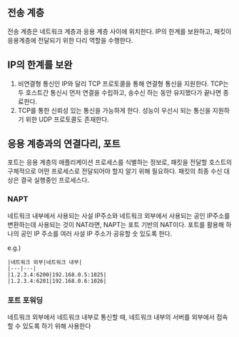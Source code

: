 ## 전송 계층

전송 계층은 네트워크 계층과 응용 계층 사이에 위치한다. IP의 한계를 보완하고, 패킷이 응용계층에 전달되기 위한 다리 역할을 수행한다.

## IP의 한계를 보완

1. 비연결형 통신인 IP와 달리 TCP 프로토콜을 통해 연결형 통신을 지원한다. TCP는 두 호스트간 통신시 먼저 연결을 수립하고, 송수신 하는 동안 유지했다가 끝나면 종료한다.
2. TCP를 통한 신뢰성 있는 통신을 가능하게 한다. 성능이 우선시 되는 통신을 지원하기 위한 UDP 프로토콜도 존재한다.

## 응용 계층과의 연결다리, 포트

포트는 응용 계층의 애플리케이션 프로세스를 식별하는 정보로, 패킷을 전달할 호스트의 구체적으로 어떤 프로세스로 전달되어야 할지 알기 위해 필요하다. 패킷의 최종 수신 대상은 결국 실행중인 프로세스다.

### NAPT
네트워크 내부에서 사용되는 사설 IP주소와 네트워크 외부에서 사용되는 공인 IP주소를 변환하는데 사용되는 것이 NAT라면, NAPT는 포트 기반의 NAT이다. 포트를 활용해 하나의 공인 IP 주소를 여러 사설 IP 주소가 공유할 숫 있도록 한다.

  e.g.)

    |네트워크 외부|네트워크 내부|
    |---|---|
    |1.2.3.4:6200|192.168.0.5:1025|
    |1.2.3.4:6201|192.168.0.6:1026|

### 포트 포워딩
네트워크 외부에서 네트워크 내부로 통신할 때, 네트워크 내부의 서버를 외부에서 접속할 수 있도록 하기 위해 사용한다